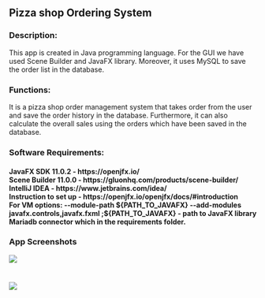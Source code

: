 <h2> Pizza shop Ordering System </h2> 

<h3> Description: </h3>
This app is created in Java programming language. For the GUI we have used Scene Builder and JavaFX library. Moreover, it uses MySQL to save the order list in the database.

<h3> Functions: </h3>
It is a pizza shop order management system that takes order from the user and save the order history in the database. Furthermore, it can also calculate the overall sales using the orders which have been saved in the database.  

<h3> Software Requirements: </h3>
<h4>JavaFX SDK 11.0.2 -  https://openjfx.io/ <br>
Scene Builder 11.0.0 - https://gluonhq.com/products/scene-builder/ <br>
IntelliJ IDEA - https://www.jetbrains.com/idea/ <br>
Instruction to set up - https://openjfx.io/openjfx/docs/#introduction <br> 
For VM options: --module-path ${PATH_TO_JAVAFX} --add-modules javafx.controls,javafx.fxml ;${PATH_TO_JAVAFX} - path to JavaFX library <br>
Mariadb connector which in the requirements folder.</h4>


<h3> App Screenshots </h3>

![](img/)
#
![](img/)
